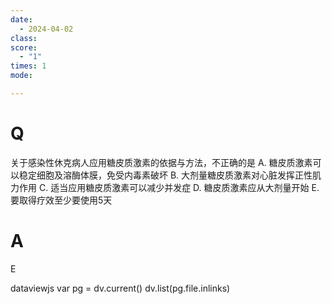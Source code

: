 ```yaml
---
date:
  - 2024-04-02
class: 
score:
  - "1"
times: 1
mode:

---
```



# Q
关于感染性休克病人应用糖皮质激素的依据与方法，不正确的是
A. 糖皮质激素可以稳定细胞及溶酶体膜，免受内毒素破坏
B. 大剂量糖皮质激素对心脏发挥正性肌力作用
C. 适当应用糖皮质激素可以减少并发症
D. 糖皮质激素应从大剂量开始
E. 要取得疗效至少要使用5天

# A

E

dataviewjs
var pg = dv.current()
dv.list(pg.file.inlinks)

